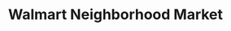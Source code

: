 ---
title: "Walmart Neighborhood Market"
url: /jonesboro/walmart-neighborhood-market/
shop: Supermarkt
---